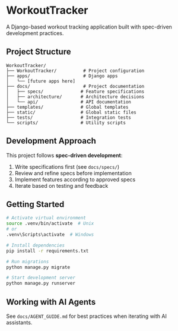 # WorkoutTracker

A Django-based workout tracking application built with spec-driven development practices.

## Project Structure

```
WorkoutTracker/
├── WorkoutTracker/          # Project configuration
├── apps/                    # Django apps
│   └── [future apps here]
├── docs/                    # Project documentation
│   ├── specs/              # Feature specifications
│   ├── architecture/       # Architecture decisions
│   └── api/                # API documentation
├── templates/              # Global templates
├── static/                 # Global static files
├── tests/                  # Integration tests
└── scripts/                # Utility scripts
```

## Development Approach

This project follows **spec-driven development**:
1. Write specifications first (see `docs/specs/`)
2. Review and refine specs before implementation
3. Implement features according to approved specs
4. Iterate based on testing and feedback

## Getting Started

```bash
# Activate virtual environment
source .venv/bin/activate  # Unix
# or
.venv\Scripts\activate  # Windows

# Install dependencies
pip install -r requirements.txt

# Run migrations
python manage.py migrate

# Start development server
python manage.py runserver
```

## Working with AI Agents

See `docs/AGENT_GUIDE.md` for best practices when iterating with AI assistants.
